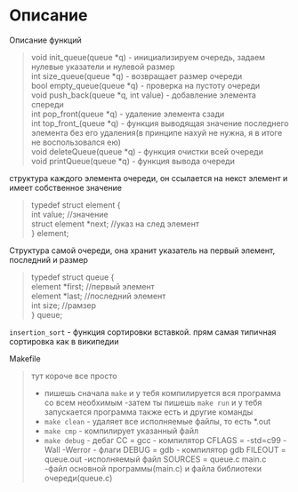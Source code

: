 # Описание
Описание функций
> void init_queue(queue *q) - инициализируем очередь, задаем нулевые указатели и нулевой размер \
> int size_queue(queue *q) - возвращает размер очереди \
> bool empty_queue(queue *q) - проверка на пустоту очереди \
> void push_back(queue *q, int value) - добавление элемента спереди \
> int pop_front(queue *q) - удаление элемента сзади \
> int top_front_(queue *q) - функция выводящая значение последнего элемента без его удаления(в принципе нахуй не нужна, я в итоге не воспользовался ею) \
> void deleteQueue(queue *q) - функция очистки всей очереди \
> void printQueue(queue *q) - функция вывода очереди 

структура каждого элемента очереди, он ссылается на некст элемент и имеет собственное значение
> typedef struct element { \
    int value; //значение \
    struct element *next; //указ на след элемент \
} element; 

Структура самой очереди, она хранит указатель на первый элемент, последний и размер
> typedef struct queue { \
    element *first; //первый элемент \
    element *last; //последний элемент \
    int size; //рамзер \
} queue;

`insertion_sort` - функция сортировки вставкой. прям самая типичная сортировка как в википедии

Makefile
> тут короче все просто
>- пишешь сначала `make` и у тебя компилируется вся программа со всем необхимым 
>-затем ты пишешь `make run` и у тебя запускается программа
> также есть и другие команды
>- `make clean` - удаляет все исполняемые файлы, то есть *.out
>- `make cmp` - компилирует указанный файл
>- `make debug` - дебаг
> CC = gcc - компилятор
> CFLAGS = -std=c99 -Wall -Werror - флаги
> DEBUG = gdb - компилятор gdb
> FILEOUT = queue.out -исполняемый файл
> SOURCES = queue.c main.c -файл основной программы(main.c) и файла библиотеки очереди(queue.c)
